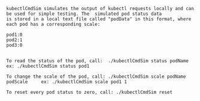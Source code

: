 	kubectlCmdSim simulates the output of kubectl requests locally and can be used for simple testing. The  simulated pod status data
	is stored in a local text file called "podData" in this format, where each pod has a corresponding scale:

	pod1:0
	pod2:1
	pod3:0


	To read the status of the pod, call:  ./kubectlCmdSim status podName             ex: ./kubectlCmdSim status pod1

	To change the scale of the pod, call: ./kubectlCmdSim scale podName podScale     ex: ./kubectlCmdSim scale pod1 1

	To reset every pod status to zero, call: ./kubectlCmdSim reset
